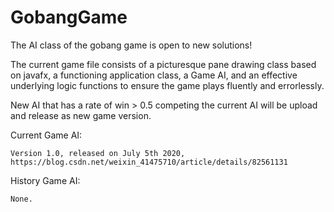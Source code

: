 # GobangGame
The AI class of the gobang game is open to new solutions!

The current game file consists of a picturesque pane drawing class based on javafx, a functioning application class, a Game AI, and an effective underlying logic functions to ensure the game plays fluently and errorlessly.

New AI that has a rate of win > 0.5 competing the current AI will be upload and release as new game version.

Current Game AI: 

    Version 1.0, released on July 5th 2020, https://blog.csdn.net/weixin_41475710/article/details/82561131

History Game AI: 

    None.
